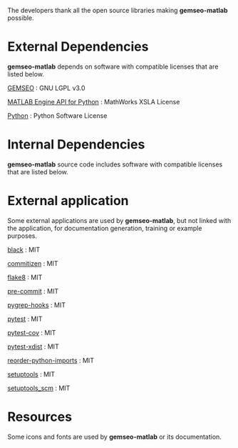 <!--
Copyright 2021 IRT Saint Exupéry, https://www.irt-saintexupery.com

This work is licensed under the Creative Commons Attribution-ShareAlike 4.0
International License. To view a copy of this license, visit
http://creativecommons.org/licenses/by-sa/4.0/ or send a letter to Creative
Commons, PO Box 1866, Mountain View, CA 94042, USA.
-->

The developers thank all the open source libraries making
**gemseo-matlab** possible.

# External Dependencies

**gemseo-matlab** depends on software with compatible
licenses that are listed below.

[GEMSEO](http://gemseo.org/)
:   GNU LGPL v3.0

[MATLAB Engine API for Python](https://pypi.org/project/matlabengine)
:   MathWorks XSLA License

[Python](http://python.org/)
:   Python Software License

# Internal Dependencies

**gemseo-matlab** source code includes software with
compatible licenses that are listed below.

# External application

Some external applications are used by **gemseo-matlab**,
but not linked with the application,
for documentation generation,
training or example purposes.

[black](https://black.readthedocs.io)
:   MIT

[commitizen](https://commitizen-tools.github.io/commitizen/)
:   MIT

[flake8](https://flake8.pycqa.org)
:   MIT

[pre-commit](https://pre-commit.com)
:   MIT

[pygrep-hooks](https://github.com/pre-commit/pygrep-hooks)
:   MIT

[pytest](https://pytest.org)
:   MIT

[pytest-cov](https://pytest-cov.readthedocs.io)
:   MIT

[pytest-xdist](https://github.com/pytest-dev/pytest-xdist)
:   MIT

[reorder-python-imports](https://github.com/asottile/reorder_python_imports)
:   MIT

[setuptools](https://setuptools.readthedocs.io/)
:   MIT

[setuptools_scm](https://github.com/pypa/setuptools_scm/)
:   MIT

# Resources

Some icons and fonts are used by **gemseo-matlab** or its documentation.

